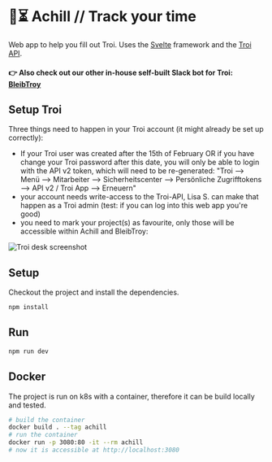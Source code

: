 # 📃⏳ Achill // Track your time

Web app to help you fill out Troi. Uses the [Svelte](https://svelte.dev/) framework and the [Troi API](https://v2.troi.dev/).

#### 👉 Also check out our other in-house self-built Slack bot for Troi: [BleibTroy](https://github.com/digitalservice4germany/troi-slack-bot)

## Setup Troi

Three things need to happen in your Troi account (it might already be set up correctly):

- If your Troi user was created after the 15th of February OR if you have change your Troi password after this date, you will only be able to login with the API v2 token, which will need to be re-generated: "Troi --> Menü --> Mitarbeiter --> Sicherheitscenter --> Persönliche Zugrifftokens --> API v2 / Troi App --> Erneuern"
- your account needs write-access to the Troi-API, Lisa S. can make that happen as a Troi admin (test: if you can log into this web app you're good)
- you need to mark your project(s) as favourite, only those will be accessible within Achill and BleibTroy:

![Troi desk screenshot](https://user-images.githubusercontent.com/5141792/167609943-a83b3018-3e06-4a7e-8584-003531e56cbc.png)

## Setup

Checkout the project and install the dependencies.

```sh
npm install
```

## Run

```sh
npm run dev
```

## Docker

The project is run on k8s with a container, therefore it can be build locally and tested.

```sh
# build the container
docker build . --tag achill
# run the container
docker run -p 3080:80 -it --rm achill
# now it is accessible at http://localhost:3080
```
